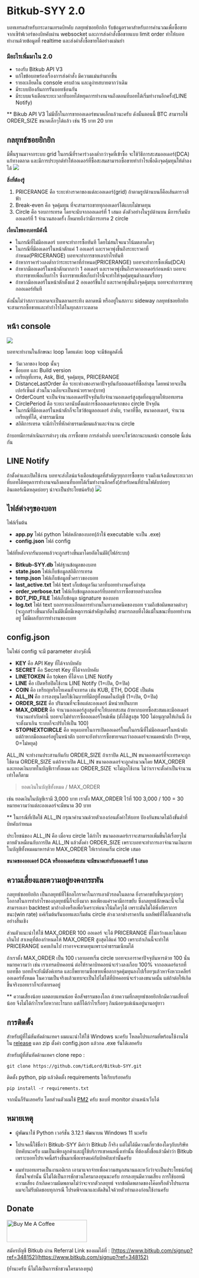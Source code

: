 
# Bitkub-SYY 2.0
บอทเทรดสำหรับกระดานเทรดบิทคับ กลยุทธ์ซอยยิกยิก รับข้อมูลราคาสำหรับการคำนวณเพื่อซื้อขายจากเซิร์ฟเวอร์ของบิทคับผ่าน websocket และการส่งคำสั่งซื้อขายแบบ limit order ทำให้บอททำงานด้วยข้อมูลที่ realtime และส่งคำสั่งซื้อขายได้อย่างแม่นยำ

### มีอะไรเพิ่มมาใน 2.0
- รองรับ Bitkub API V3
- แก้ไขข้อบกพร่องเรื่องการส่งคำสั่ง มีความแม่นยำมากขึ้น
- รายละเอียดใน console ครบถ้วน และดูง่ายสบายตากว่าเดิม
- มีระบบป้องกันการรันบอทซ้อนกัน
- มีระบบแจ้งเตือนระยะเวลาที่บอทได้หยุดการทำงานจนถึงตอนที่บอทได้เริ่มทำงานอีกครั้ง(LINE Notify)

** Bikub API V3 ไม่มีบั๊กในการขายออเดอร์ขนาดเล็กแล้วนะครับ ดังนั้นตอนนี้ BTC สามารถใช้ ORDER_SIZE ขนาดเล็กๆได้แล้ว เช่น 15 บาท 20 บาท

## กลยุทธ์ซอยยิกยิก
มีพื้นฐานมาจากระบบ grid  ในกรณีที่ราคาร่วงลงต่ำกว่าจุดที่เข้าซื้อ จะใช้วิธีการสะสมออเดอร์(DCA) แก้ทางตลาด และมีการประยุกต์ทำให้ออเดอร์ที่ซื้อสะสมสามารถซื้อขายทำกำไรเพื่อดึงจุดคุ้มทุนให้ต่ำลงได้
![](https://user-images.githubusercontent.com/96503948/183243023-dfa9ea3b-79a9-484e-a084-b195729b1f75.png)

**สิ่งที่ต้องรู้**
 1. PRICERANGE คือ ระยะห่างราคาของแต่ละออเดอร์(grid) ถ้าตามรูปด้านบนก็คือเส้นตารางสีฟ้า
 2. Break-even คือ จุดคุ้มทุน ที่จะสามารถขายทุกออเดอร์ได้แบบไม่ขาดทุน
 3. Circle คือ รอบการเทรด โดยจะนับจากออเดอร์ที่ 1 เสมอ  ดังตัวอย่างในรูปด้านบน มีการเริ่มนับออเดอร์ที่ 1 จำนวนสองครั้ง ก็หมายถึงว่ามีการเทรด 2 circle

**เงื่อนไขของบอทมีดังนี้**
- ในกรณีที่ไม่มีออเดอร์ บอทจะทำการซื้อทันที โดยไม่สนใจแนวโน้มตลาดใดๆ
- ในกรณีที่มีออเดอร์ในหน้าตักแค่ 1 ออเดอร์ และราคาพุ่งขึ้นถึงระยะราคาที่กำหนด(PRICERANGE) บอทจะทำการขายเอากำไรทันที
- ถ้าหากราคาร่วงลงต่ำกว่าระยะราคาที่กำหนด(PRICERANGE) บอทจะทำการซื้อเพิ่ม(DCA)
- ถ้าหากมีออเดอร์ในหน้าตักมากกว่า 1 ออเดอร์ และราคาพุ่งขึ้นถึงราคาออเดอร์ก่อนหน้า บอทจะทำการขายเพื่อเก็บกำไร ซึ่งการขายเพื่อเก็บกำไรนี้จะทำให้จุดคุ้มทุนต่ำลงมาเรื่อยๆ
- ถ้าหากมีออเดอร์ในหน้าตักตั้งแต่ 2 ออเดอร์ขึ้นไป และราคาพุ่งขึ้นถึงจุดคุ้มทุน บอทจะทำการขายทุกออเดอร์ทันที

ดังนั้นไม่ว่าสภาวะตลาดจะเป็นตลาดกระทิง ตลาดหมี หรืออยู่ในสภาวะ sideway กลยุทธ์ซอยยิกยิกจะสามารถซื้อขายและทำกำไรได้ในทุกสภาวะตลาด
 
## หน้า console
![](https://github.com/tidLord/Bitkub-SYY/assets/96503948/f945a747-ae49-485a-b361-85fe13843062)
  
บอทจะทำงานในลักษณะ loop โดยแต่ละ loop จะมีข้อมูลดังนี้
- วันเวลาของ loop นั้นๆ
- ชื่อบอท และ Build version
- เหรียญที่เทรด, Ask, Bid, จุดคุ้มทุน, PRICERANGE
- DistanceLastOrder คือ ระยะห่างของราคาปัจจุบันกับออเดอร์ที่ซื้อล่าสุด โดยหน่วยจะเป็นเปอร์เซ็นต์ ส่วนในวงเล็บจะเป็นหน่วยราคา(บาท)
- OrderCount จะเป็นจำนวนออเดอร์ปัจจุบันกับจำนวนออเดอร์สูงสุดที่อนุญาตให้บอทเทรด
- CirclePeriod คือ ระยะเวลานับตั้งแต่การซื้อออเดอร์แรกของ circle ปัจจุบัน
- ในกรณีที่มีออเดอร์ในหน้าตักก็จะโชว์ข้อมูลออเดอร์ ลำดับ, ราคาที่ซื้อ, ขนาดออเดอร์, จำนวนเหรียญที่ได้, ค่าธรรมเนียม
- สถิติการเทรด จะมีกำไรที่หักค่าธรรมเนียมแล้วและจำนวน circle

ถ้าบอทมีการดำเนินการต่างๆ เช่น การซื้อขาย การส่งคำสั่ง บอทจะโชว์สถานะบนหน้า console นี้เช่นกัน

## LINE Notify
ถ้าตั้งค่าและเปิดใช้งาน บอทจะส่งไลน์แจ้งเตือนข้อมูลที่สำคัญๆทุกการซื้อขาย รวมถึงแจ้งเตือนระยะเวลาที่บอทได้หยุดการทำงานจนถึงตอนที่บอทได้เริ่มทำงานอีกครั้ง(สำหรับคนที่บ้านไฟดับบ่อยๆ อินเตอร์เน็ตหลุดบ่อยๆ น่าจะเป็นประโยชน์ครับ)
![](https://github.com/tidLord/Bitkub-SYY/assets/96503948/1df526f3-1e18-464d-8b5b-7070295f5f8b)


## ไฟล์ต่างๆของบอท

ไฟล์เริ่มต้น
-  **app.py** ไฟล์ python ไฟล์หลักของบอท(ถ้าใช้ executable จะเป็น .exe)
-  **config.json** ไฟล์ config

ไฟล์ที่หลังจากรันบอทแล้วจะถูกสร้างขึ้นมาโดยอัตโนมัติ(ไฟล์ระบบ)
-  **Bitkub-SYY.db** ไฟล์ฐานข้อมูลของบอท
-  **state.json** ไฟล์เก็บข้อมูลสถิติการเทรด
-  **temp.json** ไฟล์เก็บข้อมูลชั่วคราวของบอท
-  **last_active.txt** ไฟล์ text เก็บข้อมูลวันเวลาที่บอททำงานครั้งล่าสุด
-  **order_verbose.txt** ไฟล์เก็บข้อมูลออเดอร์ที่บอททำการซื้อขายอย่างละเอียด
-  **BOT_PID_FILE** ไฟล์เก็บข้อมูล signature ของบอท
-  **log.txt** ไฟล์ text บอกรายละเอียดการทำงานในทางเทคนิคของบอท รวมถึงข้อผิดพลาดต่างๆ (จะถูกสร้างขึ้นมาอัตโนมัติเมื่อมีเหตุการณ์สำคัญเกิดขึ้น) สามารถลบทิ้งได้แม้ในขณะที่บอททำงานอยู่ ไม่มีผลกับการทำงานของบอท
  
## config.json
ในไฟล์ config จะมี parameter ต่างๆดังนี้
-  **KEY** คือ API Key ที่ได้จากบิทคับ
-  **SECRET** คือ Secret Key ที่ได้จากบิทคับ
-  **LINETOKEN** คือ token ที่ได้จาก LINE Notify
-  **LINE** คือ เปิดหรือปิดใช้งาน LINE Notify (1=เปิด, 0=ปิด)
-  **COIN** คือ เหรียญหรือโทเคนที่จะเทรด เช่น KUB, ETH, DOGE เป็นต้น
-  **ALL_IN** คือ การลงทุนโดยใช้เงินบาทที่มีอยู่ทั้งหมดในบัญชี (1=เปิด, 0=ปิด)
-  **ORDER_SIZE** คือ ปริมาณที่จะซื้อแต่ละออเดอร์ มีหน่วยเป็นบาท
-  **MAX_ORDER** คือ จำนวนออเดอร์สูงสุดที่จะให้บอทสะสม ถ้าหากบอทซื้อสะสมและมีออเดอร์จำนวนเท่ากับค่านี้ บอทจะไม่ทำการซื้อออเดอร์ใหม่เพิ่ม  (ตั้งได้สูงสุด 100  ไม่อนุญาตให้เกินนี้ ถึงจะตั้งมาเกิน ระบบก็จะปรับให้เป็น 100)
-  **STOPNEXTCIRCLE** คือ หยุดบอทในการเปิดออเดอร์ใหม่ในกรณีที่ไม่มีออเดอร์ในหน้าตัก แต่ถ้าหากมีออเดอร์อยู่ในหน้าตัก บอทจะยังทำการซื้อขายจนกว่าออเดอร์จะหมดหน้าตัก (1=หยุด, 0=ไม่หยุด)

ALL_IN จะทำงานประสานกันกับ ORDER_SIZE  ถ้าเราปิด ALL_IN  ขนาดออเดอร์ที่จะเทรดจะถูกใช้ตาม ORDER_SIZE  แต่ถ้าเราเปิด ALL_IN ขนาดออเดอร์จะถูกคำนวณโดย MAX_ORDER และยอดเงินบาทในบัญชีเราทั้งหมด และ ORDER_SIZE จะไม่ถูกใช้งาน ไม่ว่าเราจะตั้งค่าเป็นจำนวนเท่าใดก็ตาม

> ยอดเงินในบัญชีทั้งหมด / MAX_ORDER

เช่น ยอดเงินในบัญชีเรามี 3,000 บาท เราตั้ง MAX_ORDER ไว้ที่ 100
3,000 / 100 = 30
หมายความว่าแต่ละออเดอร์จะมีขนาด 30 บาท

** ในกรณีที่เปิดใช้ ALL_IN กรุณาคำนวณด้วยตัวเองก่อนตั้งค่าให้บอท ป้องกันขนาดไม่ถึงขั้นต่ำที่บิทคับกำหนด

ประโยชน์ของ ALL_IN คือ เมื่อจบ circle ได้กำไร ขนาดออเดอร์เราจะสามารถเพิ่มขึ้นได้เรื่อยๆไม่ตายตัวเหมือนกับการปิด ALL_IN แล้วตั้งค่า ORDER_SIZE   เพราะบอทจะทำการเอาจำนวนเงินบาทในบัญชีทั้งหมดมาหารด้วย MAX_ORDER ให้เราก่อนเริ่ม circle เสมอ

**ขนาดของออเดอร์ DCA หรือออเดอร์สะสม จะมีขนาดเท่ากับออเดอร์ที่ 1 เสมอ**

## ความเสี่ยงและความอยู่ยงคงกระพัน
กลยุทธ์ซอยยิกยิก เป็นกลยุทธ์ที่ใช้กลไกราคาในการเอาตัวรอดในตลาด ยิ่งราคาขยับขึ้นๆลงๆบ่อยๆ โอกาสในการทำกำไรของกุลยุทธ์นี้ก็จะยิ่งมาก ขอเพียงแค่ราคามีการขยับ ซึ่งกลยุทธ์ลักษณะนี้จะไม่สามารถเอา backtest มาอ้างอิงหรือเพื่อวิเคราะห์แนวโน้มใดๆได้ เพราะมันไม่ได้พึ่งอัตราการชนะ(win rate)  แค่เริ่มต้นรันบอทและเริ่มต้น circle ต่างเวลาต่างราคากัน ผลลัพธ์ที่ได้ก็แตกต่างกันอย่างสิ้นเชิง

ส่วนตัวแนะนำให้ใช้ MAX_ORDER 100 ออเดอร์ จะได้ PRICERANGE ที่ไม่กว้างและไม่แคบเกินไป สาเหตุที่ต้องกำหนดให้ MAX_ORDER สูงสุดได้แค่ 100 เพราะถ้าเกินนี้จะทำให้ PRICERANGE แคบเกินไป เราอาจจะขาดทุนเพราะค่าธรรมเนียมได้

ถ้าเราตั้ง MAX_ORDER เป็น 100  เวลาบอทเริ่ม circle บอทจะเอาราคาปัจจุบันหารด้วย 100  นั่นหมายความว่า เช่น เราเทรดบิทคอยน์ ต่อให้ราคาบิทคอยน์จะร่วงลงเกือบ 100% จากออเดอร์แรกที่บอทซื้อ บอทก็จะยังมีตังค์เทรด และก็พยายามซื้อขายเพื่อลากจุดคุ้มทุนลงไปเรื่อยๆแล้วหาจังหวะเคลียร์ออเดอร์ทั้งหมด   ในความเป็นจริงแล้วแทบจะเป็นไปไม่ได้ที่บิทคอยน์จะร่วงลงขนาดนั้น แต่ถ้าต่อให้เกิดขึ้นจริงบอทเราก็จะยังเทรดอยู่

** ความเสี่ยงน้อย ผลตอบแทนน้อย คือสัจธรรมของโลก  ด้วยความที่กลยุทธ์ซอยยิกยิกมีความเสี่ยงที่น้อย จึงไม่ได้กำไรหวือหวาอะไรมาก แต่ก็ได้กำไรเรื่อยๆ กินน้อยๆแต่เน้นอยู่นานอยู่ยาว

## การติดตั้ง
สำหรับผู้ที่ไม่สันทัดด้านเทคฯ ผมแนะนำให้ใช้ Windows นะครับ โหลดโปรแกรมที่พร้อมใช้งานได้ใน [release](https://github.com/tidLord/Bitkub-SYY/releases)  แตก zip ตั้งค่า config.json แล้วกด .exe รันได้เลยครับ

สำหรับผู้ที่สันทัดด้านเทคฯ
clone repo :

    git clone https://github.com/tidLord/Bitkub-SYY.git

ติดตั้ง python, pip แล้วติดตั้ง requirements ให้เรียบร้อยครับ

    pip install -r requirements.txt

จากนั้นก็รันเลยครับ โดยส่วนตัวผมใช้ [PM2](https://pm2.keymetrics.io/) ครับ ชอบที่ monitor ผ่านหน้าเว็บได้

## หมายเหตุ
- ผู้พัฒนาใช้ Python เวอร์ชั่น 3.12.1 พัฒนาบน Windows 11 นะครับ

- โปรเจคนี้ใช้ชื่อว่า Bitkub-SYY มีคำว่า Bitkub ก็จริง แต่ไม่ได้มีความเกี่ยวข้องใดๆกับบริษัทบิทคับนะครับ ผมเป็นเพียงลูกค้าและผู้ใช้บริการเขาคนหนึ่งเท่านั้น ที่ต้องตั้งชื่อแล้วมีคำว่า Bitkub เพราะบอทโปรเจคนี้สร้างขึ้นมาเพื่อเทรดแค่กับบิทคับเท่านั้นครับ
- ผมทำบอทเทรดเป็นงานอดิเรก เอามาแจกจ่ายเพื่อความสนุกสนานและหวังว่าจะเป็นประโยชน์กับผู้ที่สนใจเท่านั้น นี่ไม่ได้เป็นการชักชวนใครมาลงทุนนะครับ การลงทุนมีความเสี่ยง การใช้บอทมีความเสี่ยง ถ้าเกิดความผิดพลาดไม่ว่าจะจากตัวกลยุทธ์ จากข้อผิดพลาดของโค๊ดหรือตัวโปรแกรม ผมจะไม่รับผิดชอบทุกกรณี  โปรดพิจาณาและตัดสินใจด้วยตัวท่านเองก่อนใช้งานครับ
   
##  Donate
<a href="https://www.buymeacoffee.com/tar888" target="_blank"><img src="https://cdn.buymeacoffee.com/buttons/v2/default-yellow.png" alt="Buy Me A Coffee" style="height: 60px !important;width: 217px !important;" ></a>

สมัครบัญชี Bitkub ผ่าน Referral Link ของผมได้ที่ : [https://www.bitkub.com/signup?ref=348152](https://www.bitkub.com/signup?ref=348152)

(ย้ำนะครับ นี่ไม่ได้เป็นการชักชวนใครมาลงทุน)
